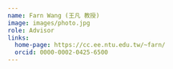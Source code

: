 ```yaml
---
name: Farn Wang (王凡 教授)
image: images/photo.jpg
role: Advisor
links:
  home-page: https://cc.ee.ntu.edu.tw/~farn/
  orcid: 0000-0002-0425-6500
---
```



